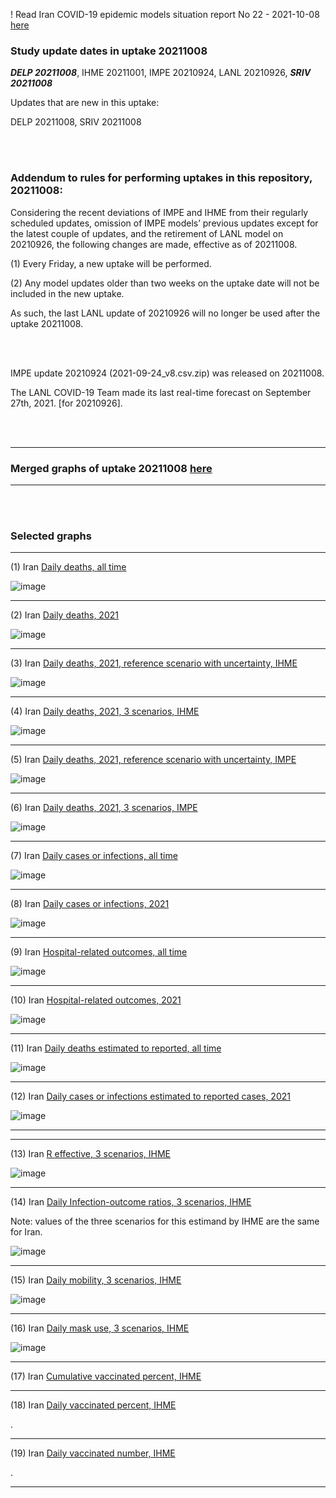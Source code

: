 ! Read Iran COVID-19 epidemic models situation report No 22 - 2021-10-08 [here](https://github.com/pourmalek/covir2/blob/main/situation%20reports/22%20Iran%20COVID-19%20epidemic%20models%20situation%20report%20No%2022%20–%202021-10-08.pdf)

### Study update dates in uptake 20211008

**_DELP 20211008_**, IHME 20211001, IMPE 20210924, LANL 20210926, **_SRIV 20211008_**

Updates that are new in this uptake: 

DELP 20211008, SRIV 20211008

<br/><br/>

### Addendum to rules for performing uptakes in this repository, 20211008:

Considering the recent deviations of IMPE and IHME from their regularly scheduled updates, omission of IMPE models’ previous updates except for the latest couple of updates, and the retirement of LANL model on 20210926, the following changes are made, effective as of 20211008.

(1) Every Friday, a new uptake will be performed. 

(2) Any model updates older than two weeks on the uptake date will not be included in the new uptake. 

As such, the last LANL update of 20210926 will no longer be used after the uptake 20211008. 


<br/><br/>


IMPE update 20210924 (2021-09-24_v8.csv.zip) was released on 20211008.

The LANL COVID-19 Team made its last real-time forecast on September 27th, 2021. [for 20210926].

<br/><br/>


****

### Merged graphs of uptake 20211008 [here](https://github.com/pourmalek/covir2/blob/main/20211008/graphs%20merged%2020211008.pdf)

****

<br/><br/>


### Selected graphs

****

(1) Iran [Daily deaths, all time](https://github.com/pourmalek/covir2/blob/main/20211008/output/merge/graph%2011%20COVID-19%20daily%20deaths%2C%20Iran%2C%20reference%20scenarios%2C%20all%20time.pdf)

![image](https://user-images.githubusercontent.com/30849720/136616959-5cfcd4c2-217c-4180-9532-8867db585e8a.png)

****

(2) Iran [Daily deaths, 2021](https://github.com/pourmalek/covir2/blob/main/20211008/output/merge/graph%2012%20COVID-19%20daily%20deaths%2C%20Iran%2C%20reference%20scenarios.pdf)

![image](https://user-images.githubusercontent.com/30849720/136617031-1da9fbd0-7aa5-4e6f-97c5-b89e168b8839.png)

****

(3) Iran [Daily deaths, 2021, reference scenario with uncertainty, IHME](https://github.com/pourmalek/covir2/blob/main/20211008/output/merge/graph%2014%20COVID-19%20daily%20deaths%2C%20Iran%2C%20reference%20scenario%20with%20uncertainty%2C%20IHME.pdf)

![image](https://user-images.githubusercontent.com/30849720/136617195-63884c3c-711e-43bc-ad9f-ea0b4cbd6bbd.png)

****

(4) Iran [Daily deaths, 2021, 3 scenarios, IHME](https://github.com/pourmalek/covir2/blob/main/20211008/output/merge/graph%2015%20COVID-19%20daily%20deaths%2C%20Iran%2C%203%20scenarios%2C%20IHME.pdf)

![image](https://user-images.githubusercontent.com/30849720/136617539-900df7a6-f0f2-4e1c-835a-15bf13800615.png)

****

(5) Iran [Daily deaths, 2021, reference scenario with uncertainty, IMPE](https://github.com/pourmalek/covir2/blob/main/20211008/output/merge/graph%2016%20COVID-19%20daily%20deaths%2C%20Iran%2C%20reference%20scenario%20with%20uncertainty%2C%20IMPE.pdf)

![image](https://user-images.githubusercontent.com/30849720/136617623-8068e9c9-5572-4178-ada3-066662150b70.png)

****

(6) Iran [Daily deaths, 2021, 3 scenarios, IMPE](https://github.com/pourmalek/covir2/blob/main/20211008/output/merge/graph%2017%20COVID-19%20daily%20deaths%2C%20Iran%2C%203%20scenarios%2C%20IMPE.pdf)

![image](https://user-images.githubusercontent.com/30849720/136617733-9b14f63d-3e15-4ce5-b977-168ae30ff9ec.png)

****

(7) Iran [Daily cases or infections, all time](https://github.com/pourmalek/covir2/blob/main/20211008/output/merge/graph%2021%20COVID-19%20daily%20cases%2C%20Iran%2C%20reference%20scenarios%2C%20all%20time.pdf)

![image](https://user-images.githubusercontent.com/30849720/136617832-6c28362d-dd7d-4dd7-b59e-926a765a8f72.png)
  
****

(8) Iran [Daily cases or infections, 2021](https://github.com/pourmalek/covir2/blob/main/20211008/output/merge/graph%2022%20COVID-19%20daily%20cases%2C%20Iran%2C%20reference%20scenarios.pdf)

![image](https://user-images.githubusercontent.com/30849720/136617894-4c5ea62a-2677-4d8b-9024-fb93a0c89149.png)
  
****

(9) Iran [Hospital-related outcomes, all time](https://github.com/pourmalek/covir2/blob/main/20211008/output/merge/graph%2071a%20COVID-19%20hospital-related%20outcomes%2C%20all%20time.pdf)

![image](https://user-images.githubusercontent.com/30849720/136622733-be50f6df-b0d6-4906-aae5-c0649c88ff49.png)

****

(10) Iran [Hospital-related outcomes, 2021](https://github.com/pourmalek/covir2/blob/main/20211008/output/merge/graph%2072%20COVID-19%20hospital-related%20outcomes%2C%20wo%20extremes%2C%202021.pdf)

![image](https://user-images.githubusercontent.com/30849720/136622813-a0e6b15c-c820-4584-87aa-3215e04473d3.png)

****

(11) Iran [Daily deaths estimated to reported, all time](https://github.com/pourmalek/covir2/blob/main/20211008/output/merge/graph%2091%20COVID-19%20daily%20deaths%20estimated%20to%20reported%2C%20Iran%2C%20reference%20scenarios%2C%20all%20time.pdf)

![image](https://user-images.githubusercontent.com/30849720/136622881-b63570f4-db87-4b92-9a49-6bc21a0d9aa8.png)
  
****

(12) Iran [Daily cases or infections estimated to reported cases, 2021](https://github.com/pourmalek/covir2/blob/main/20211008/output/merge/graph%2094%20COVID-19%20daily%20cases%20estimated%20to%20reported%2C%20Iran%2C%20reference%20scenarios.pdf) 

![image](https://user-images.githubusercontent.com/30849720/136622944-cb5d0032-50ef-4c7f-9e91-6d2e95673ec0.png)
  
****
****

(13) Iran [R effective, 3 scenarios, IHME](https://github.com/pourmalek/covir2/blob/main/20211008/output/IHME/graph%2039%20COVID-19%20R%20effective%2C%20Iran%2C%203%20scenarios%2001jun2021%20on.pdf)

![image](https://user-images.githubusercontent.com/30849720/136626080-4671087c-0be0-456a-b4a9-a533a1d2e61a.png)

****

(14) Iran [Daily Infection-outcome ratios, 3 scenarios, IHME](https://github.com/pourmalek/covir2/blob/main/20211008/output/IHME/graph%2021g%20COVID-19%20daily%20Infection%20outcomes%20ratios%2C%20Iran%203%20scenarios%2C%20IHME.pdf)

Note: values of the three scenarios for this estimand by IHME are the same for Iran.  

![image](https://user-images.githubusercontent.com/30849720/136626227-1dfd57ca-6458-4de2-917b-bfdb7b31d358.png)

****

(15) Iran [Daily mobility, 3 scenarios, IHME](https://github.com/pourmalek/covir2/blob/main/20211008/output/IHME/graph%2033%20COVID-19%20daily%20mobility%2C%20Iran%2C%203%20scenarios.pdf)

![image](https://user-images.githubusercontent.com/30849720/136626313-591dac8c-7ed4-4a84-b978-61bba69bb983.png)

****

(16) Iran [Daily mask use, 3 scenarios, IHME](https://github.com/pourmalek/covir2/blob/main/20211008/output/IHME/graph%2034%20COVID-19%20daily%20mask_use%2C%20Iran%2C%203%20scenarios.pdf)

![image](https://user-images.githubusercontent.com/30849720/136626386-f737e64a-2dfd-4a97-9f26-e5de3b066fbf.png)

****

(17) Iran [Cumulative vaccinated percent, IHME](https://github.com/pourmalek/covir2/blob/main/20211008/output/merge/graph%20105%20COVID-19%20cumulative%20vaccinated%20percent%2C%20Iran%20IHME.pdf)


****

(18) Iran [Daily vaccinated percent, IHME](https://github.com/pourmalek/covir2/blob/main/20211008/output/merge/graph%20106%20COVID-19%20daily%20vaccinated%20percent%2C%20Iran.pdf)

.

****

(19) Iran [Daily vaccinated number, IHME](https://github.com/pourmalek/covir2/blob/main/20211008/output/merge/graph%20107%20COVID-19%20daily%20vaccinated%20number%2C%20Iran.pdf)

.

****




